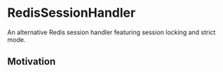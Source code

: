# RedisSessionHandler

An alternative Redis session handler featuring session locking and strict mode.


## Motivation
